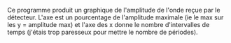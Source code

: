 Ce programme produit un graphique de l'amplitude de l'onde reçue par le détecteur. L'axe est un pourcentage de l'amplitude maximale (ie le max sur les y = amplitude max) et l'axe des x donne le nombre d'intervalles de temps (j'étais trop paresseux pour mettre le nombre de périodes).
